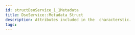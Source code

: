 ```yaml
---
id: structDsoService_1_1Metadata
title: DsoService::Metadata Struct
description: Attributes included in the  characterstic.
tags:
---
```

